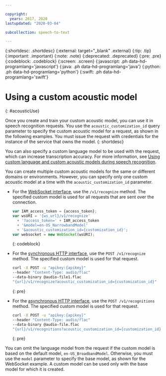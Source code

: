 ```yaml
---

copyright:
  years: 2017, 2020
lastupdated: "2020-03-04"

subcollection: speech-to-text

---
```


{:shortdesc: .shortdesc}
{:external: target="_blank" .external}
{:tip: .tip}
{:important: .important}
{:note: .note}
{:deprecated: .deprecated}
{:pre: .pre}
{:codeblock: .codeblock}
{:screen: .screen}
{:javascript: .ph data-hd-programlang='javascript'}
{:java: .ph data-hd-programlang='java'}
{:python: .ph data-hd-programlang='python'}
{:swift: .ph data-hd-programlang='swift'}

# Using a custom acoustic model
{: #acousticUse}

Once you create and train your custom acoustic model, you can use it in speech recognition requests. You use the `acoustic_customization_id` query parameter to specify the custom acoustic model for a request, as shown in the following examples. You must issue the request with credentials for the instance of the service that owns the model.
{: shortdesc}

You can also specify a custom language model to be used with the request, which can increase transcription accuracy. For more information, see [Using custom language and custom acoustic models during speech recognition](/docs/speech-to-text?topic=speech-to-text-useBoth#useBothRecognize).

You can create multiple custom acoustic models for the same or different domains or environments. However, you can specify only one custom acoustic model at a time with the `acoustic_customization_id` parameter.

-   For the [WebSocket interface](/docs/speech-to-text?topic=speech-to-text-websockets), use the `/v1/recognize` method. The specified custom model is used for all requests that are sent over the connection.

    ```javascript
    var IAM_access_token = {access_token};
    var wsURI = '{ws_url}/v1/recognize'
      + '?access_token=' + IAM_access_token
      + '&model=en-US_NarrowbandModel'
      + '&acoustic_customization_id={customization_id}';
    var websocket = new WebSocket(wsURI);
    ```
    {: codeblock}
-   For the [synchronous HTTP interface](/docs/speech-to-text?topic=speech-to-text-http), use the `POST /v1/recognize` method. The specified custom model is used for that request.

    ```bash
    curl -X POST -u "apikey:{apikey}"
    --header "Content-Type: audio/flac"
    --data-binary @audio-file1.flac
    "{url}/v1/recognize?acoustic_customization_id={customization_id}"
    ```
    {: pre}
-   For the [asynchronous HTTP interface](/docs/speech-to-text?topic=speech-to-text-async), use the `POST /v1/recognitions` method. The specified custom model is used for that request.

    ```bash
    curl -X POST -u "apikey:{apikey}"
    --header "Content-Type: audio/flac"
    --data-binary @audio-file.flac
    "{url}/v1/recognitions?acoustic_customization_id={customization_id}"
    ```
    {: pre}

You can omit the language model from the request if the custom model is based on the default model, `en-US_BroadbandModel`. Otherwise, you must use the `model` parameter to specify the base model, as shown for the WebSocket example. A custom model can be used only with the base model for which it is created.
